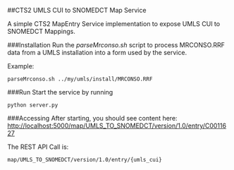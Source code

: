 ##CTS2 UMLS CUI to SNOMEDCT Map Service

A simple CTS2 MapEntry Service implementation to expose UMLS CUI to SNOMEDCT Mappings.

###Installation
Run the _parseMrconso.sh_ script to process MRCONSO.RRF data from a UMLS installation into a form used by the service.

Example:
    
    parseMrconso.sh ../my/umls/install/MRCONSO.RRF

###Run
Start the service by running 
    
    python server.py

###Accessing
After starting, you should see content here:
[http://localhost:5000/map/UMLS\_TO\_SNOMEDCT/version/1.0/entry/C0011627](http://localhost:5000/map/UMLS_TO_SNOMEDCT/version/1.0/entry/C0011627)

The REST API Call is:
    
    map/UMLS_TO_SNOMEDCT/version/1.0/entry/{umls_cui}
